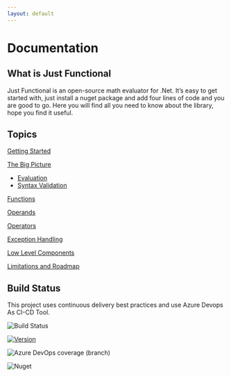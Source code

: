 ```yaml
---
layout: default
---
```


# Documentation

## What is Just Functional

Just Functional is an open-source math evaluator for .Net. It’s easy to get started with, just install a nuget package and add four lines of code and you are good to go. Here you will find all you need to know about the library, hope you find it useful.

## Topics

[Getting Started](pages/getting-started.html)

[The Big Picture](pages/the-big-picture.html)  

- [Evaluation](pages/evaluation.html)
- [Syntax Validation](pages/syntax-validation.html)

[Functions](pages/functions.html)

[Operands](pages/operands.html)

[Operators](pages/operators.html)

[Exception Handling](pages/exception-handling.html)

[Low Level Components](pages/low-level-components.html)

[Limitations and Roadmap](pages/limitations-and-roadmap.html)

## Build Status

This project uses continuous delivery best practices and use Azure Devops As CI-CD Tool.

![Build Status](https://dev.azure.com/SimpleSolutionsSoft/JustFunctional/_apis/build/status/Just%20Functional%20-%20GitHub?branchName=main)

[![Version](https://img.shields.io/nuget/v/JustFunctional.Core?style=flat-square)](https://www.nuget.org/packages/JustFunctional.Core/)

![Azure DevOps coverage (branch)](https://img.shields.io/azure-devops/coverage/SimpleSolutionsSoft/JustFunctional/5/main?style=flat-square)

![Nuget](https://img.shields.io/nuget/dt/JustFunctional.Core?style=flat-square)
